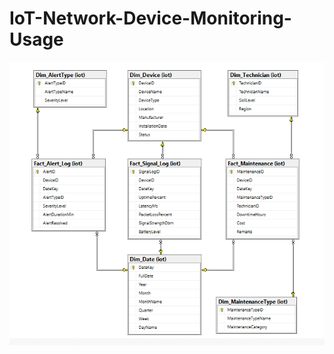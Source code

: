 # IoT-Network-Device-Monitoring-Usage
![Schema](https://github.com/rakeshmen/IoT-Network-Device-Monitoring-Usage/blob/main/Diagrams/IoT_Network_Monitoring_Schema.png?raw=true)
